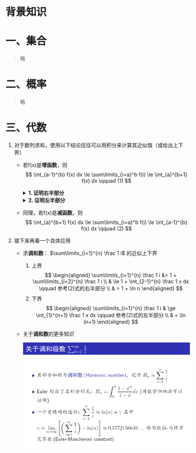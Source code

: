 # 背景知识

# 一、集合
> 略

# 二、概率
> 略

# 三、代数
1. 对于数列求和，使用以下结论往往可以用积分来计算其近似值（或给出上下界）
    - 若f(x)是**增函数**，则
        $$
        \int_{a-1}^{b} f(x) dx \le \sum\limits_{i=a}^b f(i) \le \int_{a}^{b+1} f(x) dx \qquad (1)
        $$

        <details>
        <summary><b>1. 证明右半部分</b></summary>

        ![algebra_1](pngs/algebra_1.png)
        > $\sum\limits_{i=a}^b f(i)$ 对应图中各个矩形面积之和  
        > $\int_{a}^{b+1} f(x) dx$ 对应整个紫色区域的面积

        </details>

        <details>
        <summary><b>2. 证明左半部分</b></summary>

        ![algebra_2](pngs/algebra_2.png)
        > $\int_{a-1}^{b} f(x) dx$ 对应紫色区域的面积  
        > $\sum\limits_{i=a}^b f(i)$ 对应图中各个矩形面积之和

        </details>

    - 同理，若f(x)是**减函数**，则
        $$
        \int_{a}^{b+1} f(x) dx \le \sum\limits_{i=a}^b f(i) \le \int_{a-1}^{b} f(x) dx \qquad (2)
        $$
2. 接下来再看一个具体应用
    - 求**调和数**： $\sum\limits_{i=1}^{n} \frac 1 i$ 的近似上下界
        1. 上界
            $$
            \begin{aligned}
            \sum\limits_{i=1}^{n} \frac 1 i &= 1 + \sum\limits_{i=2}^{n} \frac 1 i \\
            & \le 1 + \int_{2-1}^{n} \frac 1 x dx \qquad 参考(2)式的右半部分 \\
            & = 1 + \ln n
            \end{aligned}
            $$
        2. 下界
            $$
            \begin{aligned}
            \sum\limits_{i=1}^{n} \frac 1 i & \ge \int_{1}^{n+1} \frac 1 x dx \qquad 参考(2)式的左半部分 \\
            & = \ln (n+1)
            \end{aligned}
            $$
    
    - 关于**调和数**的更多知识

        ![harmonic](pngs\harmonic.png)